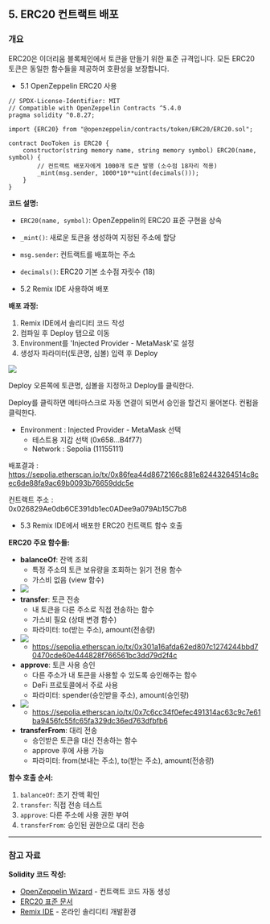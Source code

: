 ## 5. ERC20 컨트랙트 배포

### 개요
ERC20은 이더리움 블록체인에서 토큰을 만들기 위한 표준 규격입니다. 모든 ERC20 토큰은 동일한 함수들을 제공하여 호환성을 보장합니다.

- 5.1 OpenZeppelin ERC20 사용

```
// SPDX-License-Identifier: MIT
// Compatible with OpenZeppelin Contracts ^5.4.0
pragma solidity ^0.8.27;

import {ERC20} from "@openzeppelin/contracts/token/ERC20/ERC20.sol";

contract DooToken is ERC20 {
    constructor(string memory name, string memory symbol) ERC20(name, symbol) {
        // 컨트랙트 배포자에게 1000개 토큰 발행 (소수점 18자리 적용)
        _mint(msg.sender, 1000*10**uint(decimals()));
    }
}
```

**코드 설명:**
- `ERC20(name, symbol)`: OpenZeppelin의 ERC20 표준 구현을 상속
- `_mint()`: 새로운 토큰을 생성하여 지정된 주소에 할당
- `msg.sender`: 컨트랙트를 배포하는 주소
- `decimals()`: ERC20 기본 소수점 자릿수 (18)



- 5.2 Remix IDE 사용하여 배포

**배포 과정:**
1. Remix IDE에서 솔리디티 코드 작성
2. 컴파일 후 Deploy 탭으로 이동
3. Environment를 'Injected Provider - MetaMask'로 설정
4. 생성자 파라미터(토큰명, 심볼) 입력 후 Deploy

![](https://available-provelone-952.notion.site/image/attachment%3Ae58568a2-6639-4308-a358-a8f40038ff30%3A%E1%84%89%E1%85%B3%E1%84%8F%E1%85%B3%E1%84%85%E1%85%B5%E1%86%AB%E1%84%89%E1%85%A3%E1%86%BA_2025-08-21_%E1%84%8B%E1%85%A9%E1%84%92%E1%85%AE_3.56.50.png?table=block&id=256e3743-251c-8044-877d-db481dc66bb8&spaceId=a24a69f3-060a-446e-9c9c-f79c2918e562&width=710&userId=&cache=v2)

Deploy 오른쪽에 토큰명, 심볼을 지정하고 Deploy를 클릭한다.

Deploy를 클릭하면 메타마스크로 자동 연결이 되면서 승인을 할건지 물어본다. 컨펌을 클릭한다. 

* Environment : Injected Provider - MetaMask 선택
  * 테스트용 지갑 선택 (0x658...B4f77) 
  * Network : Sepolia (11155111)

배포결과 :
https://sepolia.etherscan.io/tx/0x86fea44d8672166c881e82443264514c8cec6de88fa9ac69b0093b76659ddc5e

컨트랙트 주소 :  
0x026829Ae0db6CE391db1ec0ADee9a079Ab15C7b8


- 5.3 Remix IDE에서 배포한 ERC20 컨트랙트 함수 호출

**ERC20 주요 함수들:** 
  - **balanceOf**: 잔액 조회
    - 특정 주소의 토큰 보유량을 조회하는 읽기 전용 함수
    - 가스비 없음 (view 함수)
  - ![](https://available-provelone-952.notion.site/image/attachment%3A55ecd131-116e-4688-93ef-9c6fa15e9334%3A%E1%84%89%E1%85%B3%E1%84%8F%E1%85%B3%E1%84%85%E1%85%B5%E1%86%AB%E1%84%89%E1%85%A3%E1%86%BA_2025-08-21_%E1%84%8B%E1%85%A9%E1%84%92%E1%85%AE_4.20.00.png?table=block&id=256e3743-251c-80eb-bbd0-f02efb20a69c&spaceId=a24a69f3-060a-446e-9c9c-f79c2918e562&width=1320&userId=&cache=v2)
  - **transfer**: 토큰 전송
    - 내 토큰을 다른 주소로 직접 전송하는 함수
    - 가스비 필요 (상태 변경 함수)
    - 파라미터: to(받는 주소), amount(전송량)
  - ![](https://available-provelone-952.notion.site/image/attachment%3A316d1c69-eabd-4cae-8427-39e1eac76563%3A%E1%84%89%E1%85%B3%E1%84%8F%E1%85%B3%E1%84%85%E1%85%B5%E1%86%AB%E1%84%89%E1%85%A3%E1%86%BA_2025-08-21_%E1%84%8B%E1%85%A9%E1%84%92%E1%85%AE_4.26.03.png?table=block&id=256e3743-251c-807d-874f-e821259d09a2&spaceId=a24a69f3-060a-446e-9c9c-f79c2918e562&width=1320&userId=&cache=v2)
    - https://sepolia.etherscan.io/tx/0x301a16afda62ed807c1274244bbd70470cde60e444828f766561bc3dd79d2f4c
  - **approve**: 토큰 사용 승인
    - 다른 주소가 내 토큰을 사용할 수 있도록 승인해주는 함수
    - DeFi 프로토콜에서 주로 사용
    - 파라미터: spender(승인받을 주소), amount(승인량)
  - ![](https://available-provelone-952.notion.site/image/attachment%3A6400e9a8-3e05-4fed-8702-37629b9a55e5%3A%E1%84%89%E1%85%B3%E1%84%8F%E1%85%B3%E1%84%85%E1%85%B5%E1%86%AB%E1%84%89%E1%85%A3%E1%86%BA_2025-08-21_%E1%84%8B%E1%85%A9%E1%84%92%E1%85%AE_4.33.32.png?table=block&id=256e3743-251c-8026-9d8c-ed4293f06c83&spaceId=a24a69f3-060a-446e-9c9c-f79c2918e562&width=1370&userId=&cache=v2)
    - https://sepolia.etherscan.io/tx/0x7c6cc34f0efec491314ac63c9c7e61ba9456fc55fc65fa329dc36ed763dfbfb6
  - **transferFrom**: 대리 전송
    - 승인받은 토큰을 대신 전송하는 함수
    - approve 후에 사용 가능
    - 파라미터: from(보내는 주소), to(받는 주소), amount(전송량)

**함수 호출 순서:**
1. `balanceOf`: 초기 잔액 확인
2. `transfer`: 직접 전송 테스트
3. `approve`: 다른 주소에 사용 권한 부여
4. `transferFrom`: 승인된 권한으로 대리 전송
---

### 참고 자료
**Solidity 코드 작성:**
* [OpenZeppelin Wizard](https://wizard.openzeppelin.com/) - 컨트랙트 코드 자동 생성
* [ERC20 표준 문서](https://eips.ethereum.org/EIPS/eip-20)
* [Remix IDE](https://remix.ethereum.org/) - 온라인 솔리디티 개발환경